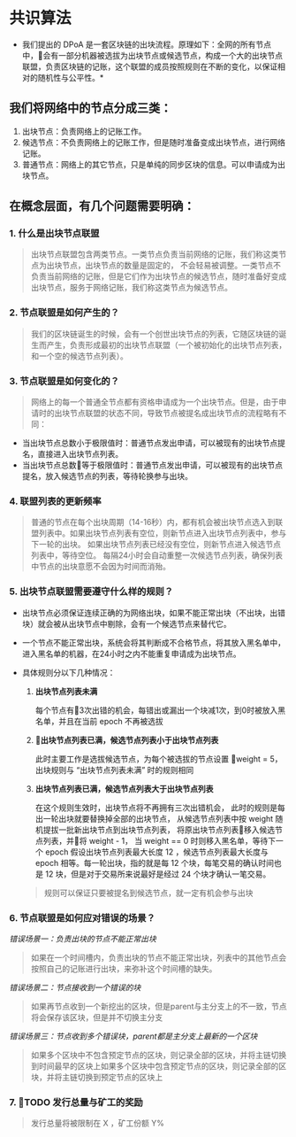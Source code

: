 # 共识算法

* 我们提出的 DPoA 是一套区块链的出块流程。原理如下：全网的所有节点中，会有一部分机器被选拔为出块节点或候选节点，构成一个大的出块节点联盟，负责区块链的记账，这个联盟的成员按照规则在不断的变化，以保证相对的随机性与公平性。*

## 我们将网络中的节点分成三类：
1. 出块节点：负责网络上的记账工作。
2. 候选节点：不负责网络上的记账工作，但是随时准备变成出块节点，进行网络记账。
3. 普通节点：网络上的其它节点，只是单纯的同步区块的信息。可以申请成为出块节点。

## 在概念层面，有几个问题需要明确：
### 1. 什么是出块节点联盟
>出块节点联盟包含两类节点。一类节点负责当前网络的记账，我们称这类节点为出块节点，出块节点的数量是固定的， 不会轻易被调整。一类节点不负责当前网络的记账，但是它们作为出块节点的候选节点，随时准备好变成出块节点，服务于网络记账，我们称这类节点为候选节点。

### 2. 节点联盟是如何产生的？
>我们的区块链诞生的时候，会有一个创世出块节点的列表，它随区块链的诞生而产生，负责形成最初的出块节点联盟（一个被初始化的出块节点列表，和一个空的候选节点列表）。
		
### 3. 节点联盟是如何变化的？
>网络上的每一个普通全节点都有资格申请成为一个出块节点。但是，由于申请时的出块节点联盟的状态不同，导致节点被提名成出块节点的流程略有不同：		

* 当出块节点总数小于极限值时：普通节点发出申请，可以被现有的出块节点提名，直接进入出块节点列表。
* 当出块节点总数等于极限值时：普通节点发出申请，可以被现有的出块节点提名，放入候选节点的列表，等待轮换参与出块。

### 4. 联盟列表的更新频率
>普通的节点在每个出块周期（14-16秒）内，都有机会被出块节点选入到联盟列表中。如果出块节点列表有空位，则新节点进入出块节点列表中，参与下一轮的出块。
如果出块节点列表已经没有空位，则新节点进入候选节点列表中，等待空位。
每隔24小时会自动重整一次候选节点列表，确保列表中节点的出块意愿不会因为时间而消殆。

### 5. 出块节点联盟需要遵守什么样的规则？
* 出块节点必须保证连续正确的为网络出块，如果不能正常出块（不出块，出错块）就会被从出块节点中剔除，会有一个候选节点来替代它。
* 一个节点不能正常出块，系统会将其判断成不合格节点，将其放入黑名单中，进入黑名单的机器，在24小时之内不能重复申请成为出块节点。

* 具体规则分以下几种情况：
    1.  __出块节点列表未满__

        每个节点有3次出错的机会，每错出或漏出一个块减1次，到0时被放入黑名单，并且在当前 epoch 不再被选拔

    1. __出块节点列表已满，候选节点列表小于出块节点列表__

        此时主要工作是选拔候选节点，为每个被选拔的节点设置 weight = 5，
        出块规则与 “出块节点列表未满” 时的规则相同

    1. __出块节点列表已满，候选节点列表大于出块节点列表__

        在这个规则生效时，出块节点将不再拥有三次出错机会，
        此时的规则是每出一轮出块就要替换掉全部的出块节点，
        从候选节点列表中按 weight 随机提拔一批新出块节点到出块节点列表，
        将原出块节点列表移入候选节点列表，并将 weight - 1，
        当 weight == 0 时则移入黑名单，等待下一个 epoch
        假设出块节点列表最大长度 12 ，候选节点列表最大长度与 epoch 相等。每一轮出块，指的就是每 12 个块，每笔交易的确认时间也是 12 块，但是对于交易所来说最好是经过 24 个块才确认一笔交易。

    > 规则可以保证只要被提名到候选节点，就一定有机会参与出块

### 6. 节点联盟是如何应对错误的场景？

_错误场景一：负责出块的节点不能正常出块_
>如果在一个时间槽内，负责出块的节点不能正常出块，列表中的其他节点会按照自己的记账进行出块，来弥补这个时间槽的缺失。

_错误场景二：节点接收到一个错误的块_
>如果再节点收到一个新挖出的区块，但是parent与主分支上的不一致，节点将会保存该区块，但是并不切换主分支

_错误场景三：节点收到多个错误块，parent都是主分支上最新的一个区块_
>如果多个区块中不包含预定节点的区块，则记录全部的区块，并将主链切换到时间最早的区块上如果多个区块中包含预定节点的区块，则记录全部的区块，并将主链切换到预定节点的区块上

### 7. TODO 发行总量与矿工的奖励

> 发行总量将被限制在 X ，矿工份额 Y%